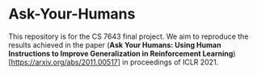# Ask-Your-Humans
This repository is for the CS 7643 final project. We aim to reproduce the results achieved in the paper (**Ask Your Humans: Using Human Instructions to Improve Generalization in Reinforcement Learning**)[https://arxiv.org/abs/2011.00517] in proceedings of ICLR 2021.
